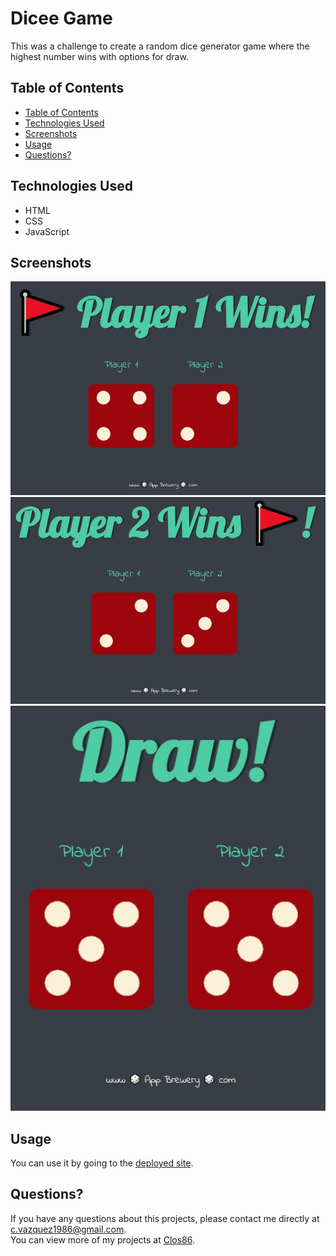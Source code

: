 # Dicee Game

This was a challenge to create a random dice generator game where the highest number wins with options for draw.

## Table of Contents

  - [Table of Contents](#table-of-contents)
  - [Technologies Used](#technologies-used)
  - [Screenshots](#screenshots)
  - [Usage](#installation)
  - [Questions?](#questions)



## Technologies Used

- HTML
- CSS
- JavaScript

## Screenshots

![Screenshot 1](images/screenshot1.jpg)
![Screenshot 2](images/screenshot2.jpg)
![Screenshot 3](images/screenshot3.jpg)

## Usage


You can use it by going to the [deployed site](https://clos86.github.io/Dicee-Game/). 



## Questions?

If you have any questions about this projects, please contact me directly at [c.vazquez1986@gmail.com](mailto:c.vazquez1986@gmail.com).  
You can view more of my projects at [Clos86](https://github.com/Clos86).
